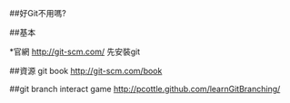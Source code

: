 ##好Git不用嗎?

##基本

*官網 http://git-scm.com/
先安裝git

##資源
git book http://git-scm.com/book

##git branch interact game
http://pcottle.github.com/learnGitBranching/
